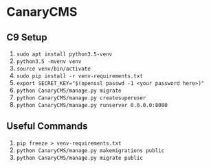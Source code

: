 # CanaryCMS
## C9 Setup
1. `sudo apt install python3.5-venv`
2. `python3.5 -mvenv venv`
3. `source venv/bin/activate`
4. `sudo pip install -r venv-requirements.txt`
5. `export SECRET_KEY="$(openssl passwd -1 <your password here>)"`
6. `python CanaryCMS/manage.py migrate`
7. `python CanaryCMS/manage.py createsuperuser`
8. `python CanaryCMS/manage.py runserver 0.0.0.0:8080`

## Useful Commands
1. `pip freeze > venv-requirements.txt`
2. `python CanaryCMS/manage.py makemigrations public`
3. `python CanaryCMS/manage.py migrate public`